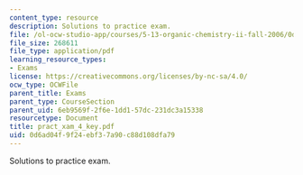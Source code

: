```yaml
---
content_type: resource
description: Solutions to practice exam.
file: /ol-ocw-studio-app/courses/5-13-organic-chemistry-ii-fall-2006/0d6ad04f9f24ebf37a90c88d108dfa79_pract_xam_4_key.pdf
file_size: 268611
file_type: application/pdf
learning_resource_types:
- Exams
license: https://creativecommons.org/licenses/by-nc-sa/4.0/
ocw_type: OCWFile
parent_title: Exams
parent_type: CourseSection
parent_uid: 6eb9569f-2f6e-1dd1-57dc-231dc3a15338
resourcetype: Document
title: pract_xam_4_key.pdf
uid: 0d6ad04f-9f24-ebf3-7a90-c88d108dfa79
---
```

Solutions to practice exam.